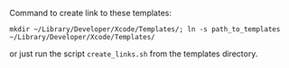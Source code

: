 
Command to create link to these templates:

`mkdir ~/Library/Developer/Xcode/Templates/; ln -s path_to_templates ~/Library/Developer/Xcode/Templates/`

or just run the script `create_links.sh` from the templates directory.

